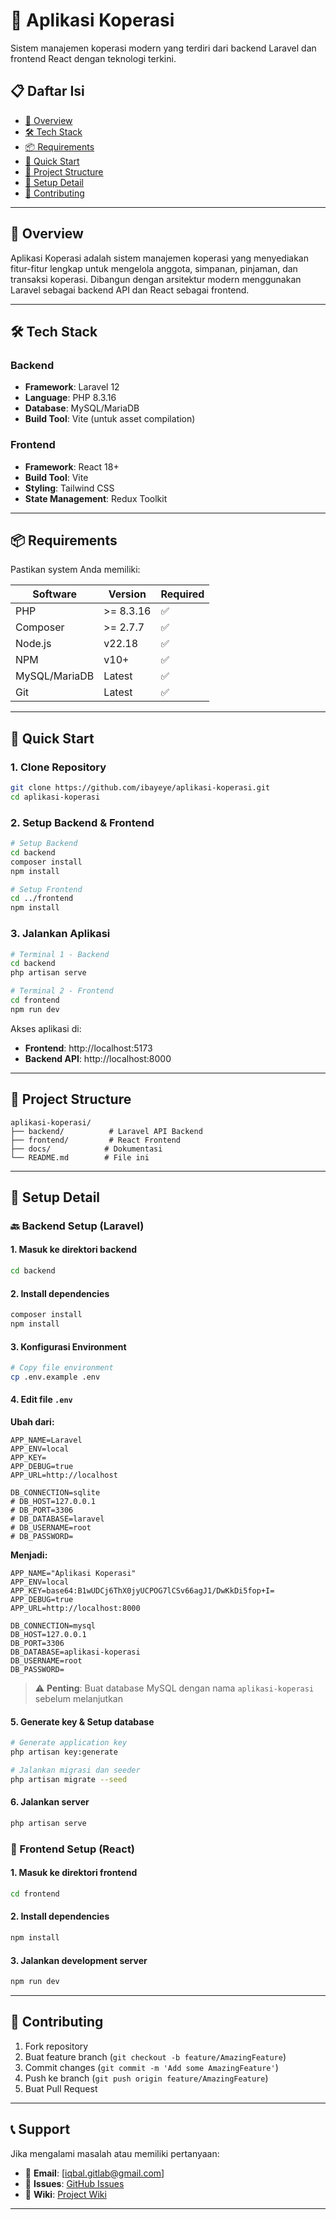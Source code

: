 # 🏦 Aplikasi Koperasi

Sistem manajemen koperasi modern yang terdiri dari backend Laravel dan frontend React dengan teknologi terkini.

## 📋 Daftar Isi

- [🎯 Overview](#-overview)
- [🛠️ Tech Stack](#️-tech-stack)
- [📦 Requirements](#-requirements)
- [🚀 Quick Start](#-quick-start)
- [📁 Project Structure](#-project-structure)
- [🔧 Setup Detail](#-setup-detail)
- [🤝 Contributing](#-contributing)

---

## 🎯 Overview

Aplikasi Koperasi adalah sistem manajemen koperasi yang menyediakan fitur-fitur lengkap untuk mengelola anggota, simpanan, pinjaman, dan transaksi koperasi. Dibangun dengan arsitektur modern menggunakan Laravel sebagai backend API dan React sebagai frontend.

---

## 🛠️ Tech Stack

### Backend
- **Framework**: Laravel 12
- **Language**: PHP 8.3.16
- **Database**: MySQL/MariaDB
- **Build Tool**: Vite (untuk asset compilation)

### Frontend
- **Framework**: React 18+
- **Build Tool**: Vite
- **Styling**: Tailwind CSS
- **State Management**: Redux Toolkit

---

## 📦 Requirements

Pastikan system Anda memiliki:

| Software | Version | Required |
|----------|---------|----------|
| PHP | >= 8.3.16 | ✅ |
| Composer | >= 2.7.7 | ✅ |
| Node.js | v22.18 | ✅ |
| NPM | v10+ | ✅ |
| MySQL/MariaDB | Latest | ✅ |
| Git | Latest | ✅ |

---

## 🚀 Quick Start

### 1. Clone Repository

```bash
git clone https://github.com/ibayeye/aplikasi-koperasi.git
cd aplikasi-koperasi
```

### 2. Setup Backend & Frontend

```bash
# Setup Backend
cd backend
composer install
npm install

# Setup Frontend  
cd ../frontend
npm install
```

### 3. Jalankan Aplikasi

```bash
# Terminal 1 - Backend
cd backend
php artisan serve

# Terminal 2 - Frontend
cd frontend
npm run dev
```

Akses aplikasi di:
- **Frontend**: http://localhost:5173
- **Backend API**: http://localhost:8000

---

## 📁 Project Structure

```
aplikasi-koperasi/
├── backend/          # Laravel API Backend
├── frontend/         # React Frontend
├── docs/            # Dokumentasi
└── README.md        # File ini
```

---

## 🔧 Setup Detail

### 🔙 Backend Setup (Laravel)

#### 1. Masuk ke direktori backend
```bash
cd backend
```

#### 2. Install dependencies
```bash
composer install
npm install
```

#### 3. Konfigurasi Environment
```bash
# Copy file environment
cp .env.example .env
```

#### 4. Edit file `.env`

**Ubah dari:**
```env
APP_NAME=Laravel
APP_ENV=local
APP_KEY=
APP_DEBUG=true
APP_URL=http://localhost

DB_CONNECTION=sqlite
# DB_HOST=127.0.0.1
# DB_PORT=3306
# DB_DATABASE=laravel
# DB_USERNAME=root
# DB_PASSWORD=
```

**Menjadi:**
```env
APP_NAME="Aplikasi Koperasi"
APP_ENV=local
APP_KEY=base64:B1wUDCj6ThX0jyUCPOG7lCSv66agJ1/DwKkDi5fop+I=
APP_DEBUG=true
APP_URL=http://localhost:8000

DB_CONNECTION=mysql
DB_HOST=127.0.0.1
DB_PORT=3306
DB_DATABASE=aplikasi-koperasi
DB_USERNAME=root
DB_PASSWORD=
```

> ⚠️ **Penting**: Buat database MySQL dengan nama `aplikasi-koperasi` sebelum melanjutkan

#### 5. Generate key & Setup database
```bash
# Generate application key
php artisan key:generate

# Jalankan migrasi dan seeder
php artisan migrate --seed
```

#### 6. Jalankan server
```bash
php artisan serve
```

### 🔄 Frontend Setup (React)

#### 1. Masuk ke direktori frontend
```bash
cd frontend
```

#### 2. Install dependencies
```bash
npm install
```

#### 3. Jalankan development server
```bash
npm run dev
```

---

## 🤝 Contributing

1. Fork repository
2. Buat feature branch (`git checkout -b feature/AmazingFeature`)
3. Commit changes (`git commit -m 'Add some AmazingFeature'`)
4. Push ke branch (`git push origin feature/AmazingFeature`)
5. Buat Pull Request

---

## 📞 Support

Jika mengalami masalah atau memiliki pertanyaan:

- 📧 **Email**: [iqbal.gitlab@gmail.com]
- 🐛 **Issues**: [GitHub Issues](https://github.com/ibayeye/aplikasi-koperasi/issues)
- 📖 **Wiki**: [Project Wiki](https://github.com/ibayeye/aplikasi-koperasi/wiki)

---
